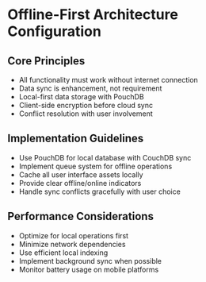 # Offline-First Architecture Configuration

## Core Principles
- All functionality must work without internet connection
- Data sync is enhancement, not requirement
- Local-first data storage with PouchDB
- Client-side encryption before cloud sync
- Conflict resolution with user involvement

## Implementation Guidelines
- Use PouchDB for local database with CouchDB sync
- Implement queue system for offline operations
- Cache all user interface assets locally
- Provide clear offline/online indicators
- Handle sync conflicts gracefully with user choice

## Performance Considerations
- Optimize for local operations first
- Minimize network dependencies
- Use efficient local indexing
- Implement background sync when possible
- Monitor battery usage on mobile platforms
